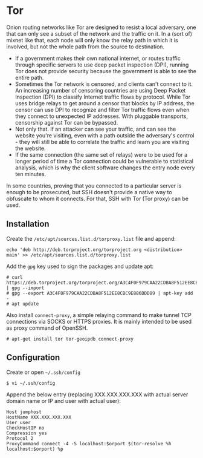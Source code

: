 # Tor

Onion routing networks like Tor are designed to resist a local adversary, one that can only see a subset of the network and the traffic on it. In a (sort of) mixnet like that, each node will only know the relay path in which it is involved, but not the whole path from the source to destination.

* If a government makes their own national internet, or routes traffic through specific servers to use deep packet inspection (DPI), running Tor does not provide security because the government is able to see the entire path. 
* Sometimes the Tor network is censored, and clients can't connect to it. An increasing number of censoring countries are using Deep Packet Inspection (DPI) to classify Internet traffic flows by protocol. While Tor uses bridge relays to get around a censor that blocks by IP address, the censor can use DPI to recognize and filter Tor traffic flows even when they connect to unexpected IP addresses. With pluggable transports, censorship against Tor can be bypassed.
* Not only that. If an attacker can see your traffic, and can see the website you're visiting, even with a path outside the adversary's control - they will still be able to correlate the traffic and learn you are visiting the website.
* If the same connection (the same set of relays) were to be used for a longer period of time a Tor connection could be vulnerable to statistical analysis, which is why the client software changes the entry node every ten minutes.

In some countries, proving that you connected to a particular server is enough to be prosecuted, but SSH doesn't provide a native way to obfuscate to whom it connects. For that, SSH with Tor (Tor proxy) can be used.

## Installation

Create the `/etc/apt/sources.list.d/torproxy.list` file and append:
```
echo 'deb http://deb.torproject.org/torproject.org <distribution> main' >> /etc/apt/sources.list.d/torproxy.list
```
Add the `gpg` key used to sign the packages and update apt:

```
# curl https://deb.torproject.org/torproject.org/A3C4F0F979CAA22CDBA8F512EE8CBC9E886DDD89.asc | gpg --import
# gpg --export A3C4F0F979CAA22CDBA8F512EE8CBC9E886DDD89 | apt-key add -
# apt update
```

Also install `connect-proxy`, a simple relaying command to make tunnel TCP connections via SOCKS or HTTPS proxies. It is mainly intended to be used as proxy command of OpenSSH.
```
# apt-get install tor tor-geoipdb connect-proxy
```
## Configuration

Create or open `~/.ssh/config`
```
$ vi ~/.ssh/config
```
Append the below entry (replacing XXX.XXX.XXX.XXX with actual server domain name or IP and user with actual user):
```
Host jumphost
HostName XXX.XXX.XXX.XXX
User user
CheckHostIP no
Compression yes
Protocol 2
ProxyCommand connect -4 -S localhost:$orport $(tor-resolve %h localhost:$orport) %p
```
